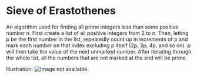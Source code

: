 # Sieve of Erastothenes
An algorithm used for finding all prime integers less than some positive number n. First create a list of all positive integers from 2 to n. Then, letting p be the first number in the list, repeatedly count up in increments of p and mark each number on that index excluding p itself (2p, 3p, 4p, and so on). p will then take the value of the next unmarked number. After iterating through the whole list, all the numbers that are not marked at the end will be prime.  

Illustration: 
![Image not available.](https://en.wikipedia.org/wiki/File:Sieve_of_Eratosthenes_animation.gif)
